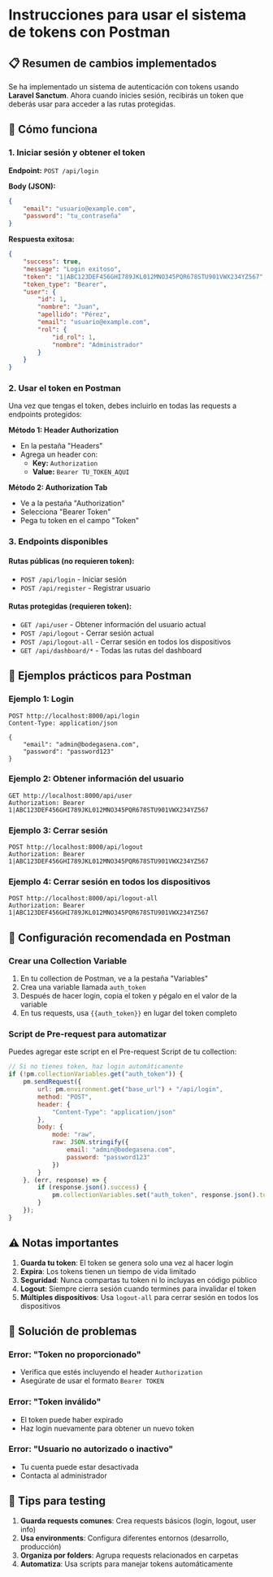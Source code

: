 # Instrucciones para usar el sistema de tokens con Postman

## 📋 Resumen de cambios implementados

Se ha implementado un sistema de autenticación con tokens usando **Laravel Sanctum**. Ahora cuando inicies sesión, recibirás un token que deberás usar para acceder a las rutas protegidas.

## 🚀 Cómo funciona

### 1. Iniciar sesión y obtener el token

**Endpoint:** `POST /api/login`

**Body (JSON):**
```json
{
    "email": "usuario@example.com",
    "password": "tu_contraseña"
}
```

**Respuesta exitosa:**
```json
{
    "success": true,
    "message": "Login exitoso",
    "token": "1|ABC123DEF456GHI789JKL012MNO345PQR678STU901VWX234YZ567",
    "token_type": "Bearer",
    "user": {
        "id": 1,
        "nombre": "Juan",
        "apellido": "Pérez",
        "email": "usuario@example.com",
        "rol": {
            "id_rol": 1,
            "nombre": "Administrador"
        }
    }
}
```

### 2. Usar el token en Postman

Una vez que tengas el token, debes incluirlo en todas las requests a endpoints protegidos:

**Método 1: Header Authorization**
- En la pestaña "Headers"
- Agrega un header con:
  - **Key:** `Authorization`
  - **Value:** `Bearer TU_TOKEN_AQUI`

**Método 2: Authorization Tab**
- Ve a la pestaña "Authorization"
- Selecciona "Bearer Token"
- Pega tu token en el campo "Token"

### 3. Endpoints disponibles

#### Rutas públicas (no requieren token):
- `POST /api/login` - Iniciar sesión
- `POST /api/register` - Registrar usuario

#### Rutas protegidas (requieren token):
- `GET /api/user` - Obtener información del usuario actual
- `POST /api/logout` - Cerrar sesión actual
- `POST /api/logout-all` - Cerrar sesión en todos los dispositivos
- `GET /api/dashboard/*` - Todas las rutas del dashboard

## 📝 Ejemplos prácticos para Postman

### Ejemplo 1: Login
```
POST http://localhost:8000/api/login
Content-Type: application/json

{
    "email": "admin@bodegasena.com",
    "password": "password123"
}
```

### Ejemplo 2: Obtener información del usuario
```
GET http://localhost:8000/api/user
Authorization: Bearer 1|ABC123DEF456GHI789JKL012MNO345PQR678STU901VWX234YZ567
```

### Ejemplo 3: Cerrar sesión
```
POST http://localhost:8000/api/logout
Authorization: Bearer 1|ABC123DEF456GHI789JKL012MNO345PQR678STU901VWX234YZ567
```

### Ejemplo 4: Cerrar sesión en todos los dispositivos
```
POST http://localhost:8000/api/logout-all
Authorization: Bearer 1|ABC123DEF456GHI789JKL012MNO345PQR678STU901VWX234YZ567
```

## 🔧 Configuración recomendada en Postman

### Crear una Collection Variable
1. En tu collection de Postman, ve a la pestaña "Variables"
2. Crea una variable llamada `auth_token`
3. Después de hacer login, copia el token y pégalo en el valor de la variable
4. En tus requests, usa `{{auth_token}}` en lugar del token completo

### Script de Pre-request para automatizar
Puedes agregar este script en el Pre-request Script de tu collection:

```javascript
// Si no tienes token, haz login automáticamente
if (!pm.collectionVariables.get("auth_token")) {
    pm.sendRequest({
        url: pm.environment.get("base_url") + "/api/login",
        method: "POST",
        header: {
            "Content-Type": "application/json"
        },
        body: {
            mode: "raw",
            raw: JSON.stringify({
                email: "admin@bodegasena.com",
                password: "password123"
            })
        }
    }, (err, response) => {
        if (response.json().success) {
            pm.collectionVariables.set("auth_token", response.json().token);
        }
    });
}
```

## ⚠️ Notas importantes

1. **Guarda tu token**: El token se genera solo una vez al hacer login
2. **Expira**: Los tokens tienen un tiempo de vida limitado
3. **Seguridad**: Nunca compartas tu token ni lo incluyas en código público
4. **Logout**: Siempre cierra sesión cuando termines para invalidar el token
5. **Múltiples dispositivos**: Usa `logout-all` para cerrar sesión en todos los dispositivos

## 🐛 Solución de problemas

### Error: "Token no proporcionado"
- Verifica que estés incluyendo el header `Authorization`
- Asegúrate de usar el formato `Bearer TOKEN`

### Error: "Token inválido"
- El token puede haber expirado
- Haz login nuevamente para obtener un nuevo token

### Error: "Usuario no autorizado o inactivo"
- Tu cuenta puede estar desactivada
- Contacta al administrador

## 🎯 Tips para testing

1. **Guarda requests comunes**: Crea requests básicos (login, logout, user info)
2. **Usa environments**: Configura diferentes entornos (desarrollo, producción)
3. **Organiza por folders**: Agrupa requests relacionados en carpetas
4. **Automatiza**: Usa scripts para manejar tokens automáticamente 